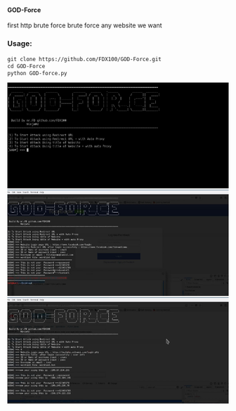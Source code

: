#### GOD-Force
first http brute force brute force any website we want

### Usage:
```
git clone https://github.com/FDX100/GOD-Force.git
cd GOD-Force
python GOD-force.py
```
![sh](https://github.com/FDX100/GOD-Force/blob/master/intro0.png)
![sh](https://github.com/FDX100/GOD-Force/blob/master/intro.png)
![sh](https://github.com/FDX100/GOD-Force/blob/master/intro2.png)

